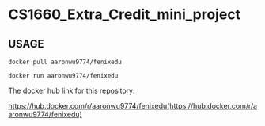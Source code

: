 # CS1660_Extra_Credit_mini_project

## USAGE ##

`docker pull aaronwu9774/fenixedu`

`docker run aaronwu9774/fenixedu`

The docker hub link for this repository:

https://hub.docker.com/r/aaronwu9774/fenixedu(https://hub.docker.com/r/aaronwu9774/fenixedu)
